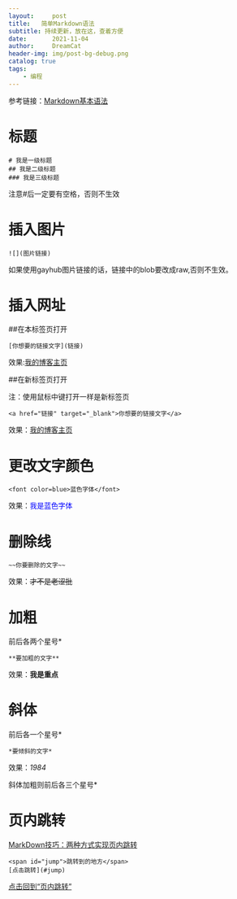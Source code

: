 ```yaml
---
layout:     post
title:   简单Markdown语法
subtitle: 持续更新，放在这，查着方便
date:       2021-11-04
author:     DreamCat
header-img: img/post-bg-debug.png
catalog: true
tags:
    - 编程
---
```


参考链接：<a href="https://www.jianshu.com/p/191d1e21f7ed" target="_blank">Markdown基本语法</a>

# 标题

```
# 我是一级标题
## 我是二级标题
### 我是三级标题
```

注意#后一定要有空格，否则不生效

# 插入图片

```
![](图片链接)
```

如果使用gayhub图片链接的话，链接中的blob要改成raw,否则不生效。

# 插入网址

##在本标签页打开

```
[你想要的链接文字](链接)
```

效果:[我的博客主页](https://dreamingcats.github.io/)


##在新标签页打开

注：使用鼠标中键打开一样是新标签页

```
<a href="链接" target="_blank">你想要的链接文字</a>
```

效果：<a href="https://dreamingcats.github.io/" target="_blank">我的博客主页</a>

# 更改文字颜色

```
<font color=blue>蓝色字体</font>
```

效果：<font color=blue>我是蓝色字体</font>

# 删除线

```
~~你要删除的文字~~
```

效果：~~才不是老涩批~~

# 加粗

前后各两个星号*

```
**要加粗的文字**
```

效果：**我是重点**

# 斜体

前后各一个星号*

```
*要倾斜的文字*
```

效果：*1984*

斜体加粗则前后各三个星号*

# <span id="jump">页内跳转</span>

<a href="https://www.cnblogs.com/JohnTsai/p/4027229.html#jump" target="_blank">MarkDown技巧：两种方式实现页内跳转</a>

```
<span id="jump">跳转到的地方</span>
[点击跳转](#jump)
```

[点击回到“页内跳转”](#jump)